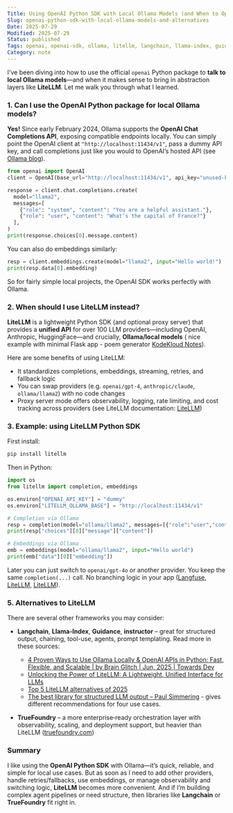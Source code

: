 ```yaml
---
Title: Using OpenAI Python SDK with Local Ollama Models (and When to Opt for Alternatives)
Slug: openai-python-sdk-with-local-ollama-models-and-alternatives
Date: 2025-07-29
Modified: 2025-07-29
Status: published
Tags: openai, openai-sdk, ollama, litellm, langchain, llama-index, guidance, instructor
Category: note
---
```


I've been diving into how to use the official `openai` Python package to **talk to local Ollama models**—and when it makes sense to bring in abstraction layers like **LiteLLM**. Let me walk you through what I learned.

### 1. Can I use the OpenAI Python package for local Ollama models?

**Yes!** Since early February 2024, Ollama supports the **OpenAI Chat Completions API**, exposing compatible endpoints locally. You can simply point the OpenAI client at `"http://localhost:11434/v1"`, pass a dummy API key, and call completions just like you would to OpenAI’s hosted API (see [Ollama blog](https://ollama.com/blog/openai-compatibility?utm_source=chatgpt.com "OpenAI compatibility · Ollama Blog")).

```python
from openai import OpenAI
client = OpenAI(base_url="http://localhost:11434/v1", api_key="unused-key")

response = client.chat.completions.create(
  model="llama2",
  messages=[
    {"role": "system", "content": "You are a helpful assistant."},
    {"role": "user", "content": "What’s the capital of France?"}
  ],
)
print(response.choices[0].message.content)
```

You can also do embeddings similarly:

```python
resp = client.embeddings.create(model="llama2", input="Hello world!")
print(resp.data[0].embedding)
```

So for fairly simple local projects, the OpenAI SDK works perfectly with Ollama.


### 2. When should I use LiteLLM instead?

**LiteLLM** is a lightweight Python SDK (and optional proxy server) that provides a **unified API** for over 100 LLM providers—including OpenAI, Anthropic, HuggingFace—and crucially, **Ollama/local models** ( nice example with minimal Flask app - poem generator [KodeKloud Notes](https://notes.kodekloud.com/docs/Running-Local-LLMs-With-Ollama/Building-AI-Applications/Demo-Creating-an-App-Using-Ollama-OpenAI-Python-Client?utm_source=chatgpt.com "Demo Creating an App Using Ollama OpenAI Python Client")).

Here are some benefits of using LiteLLM:
- It standardizes completions, embeddings, streaming, retries, and fallback logic  
- You can swap providers (e.g. `openai/gpt‑4`, `anthropic/claude`, `ollama/llama2`) with no code changes  
- Proxy server mode offers observability, logging, rate limiting, and cost tracking across providers (see LiteLLM documentation: [LiteLLM](https://docs.litellm.ai/?utm_source=chatgpt.com "LiteLLM - Getting Started | liteLLM"))



### 3. Example: using LiteLLM Python SDK

First install:

```bash
pip install litellm
```

Then in Python:

```python
import os
from litellm import completion, embeddings

os.environ["OPENAI_API_KEY"] = "dummy"
os.environ["LITELLM_OLLAMA_BASE"] = "http://localhost:11434/v1"

# Completion via Ollama
resp = completion(model="ollama/llama2", messages=[{"role":"user","content":"Hello!"}])
print(resp["choices"][0]["message"]["content"])

# Embeddings via Ollama
emb = embeddings(model="ollama/llama2", input="Hello world")
print(emb["data"][0]["embedding"])
```

Later you can just switch to `openai/gpt-4o` or another provider. You keep the same `completion(...)` call. No branching logic in your app ([Langfuse](https://langfuse.com/integrations/frameworks/litellm-sdk?utm_source=chatgpt.com "Open Source Observability for LiteLLM SDK - Langfuse"), [LiteLLM](https://docs.litellm.ai/?utm_source=chatgpt.com "LiteLLM - Getting Started | liteLLM"), [LiteLLM](https://docs.litellm.ai/docs/?utm_source=chatgpt.com "LiteLLM - Getting Started")).

### 5. Alternatives to LiteLLM

There are several other frameworks you may consider:

- **Langchain**, **Llama‑Index**, **Guidance**, **instructor** – great for structured output, chaining, tool-use, agents, prompt templating. Read more in these sources:
	- [4 Proven Ways to Use Ollama Locally & OpenAI APIs in Python: Fast, Flexible, and Scalable \| by Brain Glitch \| Jun, 2025 \| Towards Dev](https://medium.com/towardsdev/4-proven-ways-to-use-ollama-locally-openai-apis-in-python-fast-flexible-and-scalable-216dca893b1c)
	- [Unlocking the Power of LiteLLM: A Lightweight, Unified Interface for LLMs](https://medium.com/%40hajraali730/unlocking-the-power-of-litellm-a-lightweight-unified-interface-for-llms-5dc09cece265)
	- [Top 5 LiteLLM alternatives of 2025](https://www.truefoundry.com/blog/litellm-alternatives)
	- [The best library for structured LLM output – Paul Simmering](https://simmering.dev/blog/structured_output/) - gives different recommendations for four use cases.

- **TrueFoundry** – a more enterprise‑ready orchestration layer with observability, scaling, and deployment support, but heavier than LiteLLM ([truefoundry.com](https://www.truefoundry.com/blog/litellm-alternatives?utm_source=chatgpt.com "Top 5 LiteLLM alternatives of 2025 - TrueFoundry"))


### Summary

I like using the **OpenAI Python SDK** with Ollama—it’s quick, reliable, and simple for local use cases. But as soon as I need to add other providers, handle retries/fallbacks, use embeddings, or manage observability and switching logic, **LiteLLM** becomes more convenient. And if I’m building complex agent pipelines or need structure, then libraries like **Langchain** or **TrueFoundry** fit right in.
